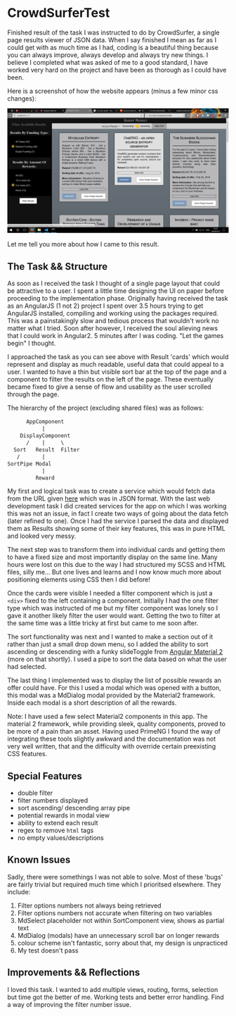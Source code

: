 # CrowdSurferTest

Finished result of the task I was instructed to do by CrowdSurfer, a single page results viewer of JSON data.
When I say finished I mean as far as I could get with as much time as I had, coding is a beautiful thing because you can always improve, always develop and always try new things.
I believe I completed what was asked of me to a good standard, I have worked very hard on the project and have been as thorough as I could have been.

Here is a screenshot of how the website appears (minus a few minor css changes):

![alt text](./ScreenShot.png)

Let me tell you more about how I came to this result.

## The Task && Structure

As soon as I received the task I thought of a single page layout that could be attractive to a user. I spent a little time designing the UI on paper before proceeding to the implementation phase.
Originally having received the task as an AngularJS (1 not 2) project I spent over 3.5 hours trying to get AngularJS installed, compiling and working using the packages required. This was a painstakingly slow and tedious process that wouldn't work no matter what I tried. Soon after however, I received the soul alieving news that I could work in Angular2. 5 minutes after I was coding. "Let the games begin" I thought.

I approached the task as you can see above with Result 'cards' which would represent and display as much readable, useful data that could appeal to a user. I wanted to have a thin but visible sort bar at the top of the page and a component to filter the results on the left of the page. These eventually became fixed to give a sense of flow and usability as the user scrolled through the page.

The hierarchy of the project (excluding shared files) was as follows:

```
      AppComponent
           |
    DisplayComponent
      /    |     \
  Sort   Result  Filter
   /       |
SortPipe Modal
           |
         Reward
```

My first and logical task was to create a service which would fetch data from the URL given [here](https://s3-eu-west-1.amazonaws.com/crowdsurfer-json-dumps/blockchain-projects.json) which was in JSON format. With the last web development task I did created services for the app on which I was working this was not an issue, in fact I create two ways of going about the data fetch (later refined to one). Once I had the service I parsed the data and displayed them as Results showing some of their key features, this was in pure HTML and looked very messy.

The next step was to transform them into individual cards and getting them to have a fixed size and most importantly display on the same line. Many hours were lost on this due to the way I had structured my SCSS and HTML files, silly me... But one lives and learns and I now know much more about positioning elements using CSS then I did before!

Once the cards were visible I needed a filter component which is just a `<div>` fixed to the left containing a component. Initially I had the one filter type which was instructed of me but my filter component was lonely so I gave it another likely filter the user would want. Getting the two to filter at the same time was a little tricky at first but came to me soon after.

The sort functionality was next and I wanted to make a section out of it rather than just a small drop down menu, so I added the ability to sort ascending or descending with a funky slideToggle from [Angular Material 2](https://material.angular.io/) (more on that shortly). I used a pipe to sort the data based on what the user had selected. 

The last thing I implemented was to display the list of possible rewards an offer could have. For this I used a modal which was opened with a button, this modal was a MdDialog modal provided by the Material2 framework. Inside each modal is a short description of all the rewards.

Note: I have used a few select Material2 components in this app. The material 2 framework, while providing sleek, quality components, proved to be more of a pain than an asset. Having used PrimeNG I found the way of integrating these tools slightly awkward and the documentation was not very well written, that and the difficulty with override certain preexisting CSS features. 

## Special Features

- double filter
- filter numbers displayed
- sort ascending/ descending array pipe
- potential rewards in modal view
- ability to extend each result
- regex to remove `html` tags
- no empty values/descriptions

## Known Issues

Sadly, there were somethings I was not able to solve. Most of these 'bugs' are fairly trivial but required much time which I prioritsed elsewhere. They include:
1. Filter options numbers not always being retrieved
2. Filter options numbers not accurate when filtering on two variables
3. MdSelect placeholder not within SortComponent view, shows as partial text
4. MdDialog (modals) have an unnecessary scroll bar on longer rewards
5. colour scheme isn't fantastic, sorry about that, my design is unpracticed
6. My test doesn't pass

## Improvements && Reflections

I loved this task.
I wanted to add multiple views, routing, forms, selection but time got the better of me.
Working tests and better error handling.
Find a way of improving the filter number issue.

